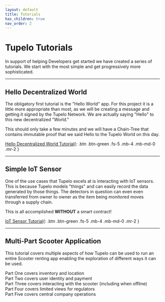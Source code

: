 ```yaml
---
layout: default
title: Tutorials
has_children: true
nav_order: 2
---
```


# Tupelo Tutorials

In support of helping Developers get started we have created a series of tutorials.
We start with the most simple and get progressively more sophisticated.

***

## Hello Decentralized World

The obligatory first tutorial is the "Hello World" app.
For this project it is a little more appropriate than most, as we will be creating a message and getting it signed by the Tupelo Network. We are actually saying "Hello" to this new decentralized "World."

This should only take a few minutes and we will have a Chain-Tree that contains immutable proof that we said Hello to the Tupelo World on this day.

[Hello Decentralized World Tutorial](/tutorials/hello_world){: .btn .btn-green .fs-5 .mb-4 .mb-md-0 .mr-2 }

***
## Simple IoT Sensor

One of the use cases that Tupelo excels at is interacting with IoT sensors.  This is because Tupelo models "things" and can easily record the data generated by those things.  The detectors in question can even even transferred from owner to owner as the item being monitored moves through a supply chain.  

This is all accomplished **WITHOUT** a smart contract!  

[IoT Sensor Tutorial](#getting-started){: .btn .btn-green .fs-5 .mb-4 .mb-md-0 .mr-2 }

***
## Multi-Part Scooter Application
This tutorial covers multiple aspects of how Tupelo can be used to run an entire Scooter renting app enabling the exploration of different ways it can be used.  

Part One covers inventory and location<br>
Part Two covers user identity and payment<br>
Part Three covers interacting with the scooter (including when offline)<br>
Part Four covers limited views for regulators<br>
Part Five covers central company operations<br>
